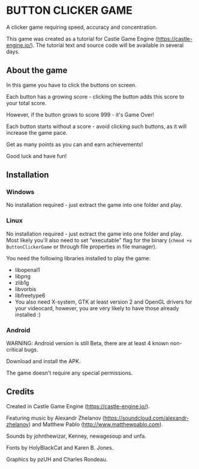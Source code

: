 # BUTTON CLICKER GAME

A clicker game requiring speed, accuracy and concentration.

This game was created as a tutorial for Castle Game Engine (https://castle-engine.io/). The tutorial text and source code will be available in several days.

## About the game

In this game you have to click the buttons on screen.

Each button has a growing score - clicking the button adds this score to your total score.

However, if the button grows to score 999 - it's Game Over!

Each button starts without a score - avoid clicking such buttons, as it will increase the game pace.

Get as many points as you can and earn achievements!

Good luck and have fun!

## Installation

### Windows

No installation required - just extract the game into one folder and play.

### Linux

No installation required - just extract the game into one folder and play. Most likely you'll also need to set "executable" flag for the binary (`chmod +x ButtonClickerGame` or through file properties in file manager).

You need the following libraries installed to play the game:

* libopenal1
* libpng
* zlib1g
* libvorbis
* libfreetype6
* You also need X-system, GTK at least version 2 and OpenGL drivers for your videocard, however, you are very likely to have those already installed :)

### Android

WARNING: Android version is still Beta, there are at least 4 known non-critical bugs.

Download and install the APK.

The game doesn't require any special permissions.

## Credits

Created in Castle Game Engine (https://castle-engine.io/).

Featuring music by Alexandr Zhelanov (https://soundcloud.com/alexandr-zhelanov) and Matthew Pablo (http://www.matthewpablo.com).

Sounds by johnthewizar, Kenney, newagesoup and unfa.

Fonts by HolyBlackCat and Karen B. Jones.

Graphics by pzUH and Charles Rondeau.
